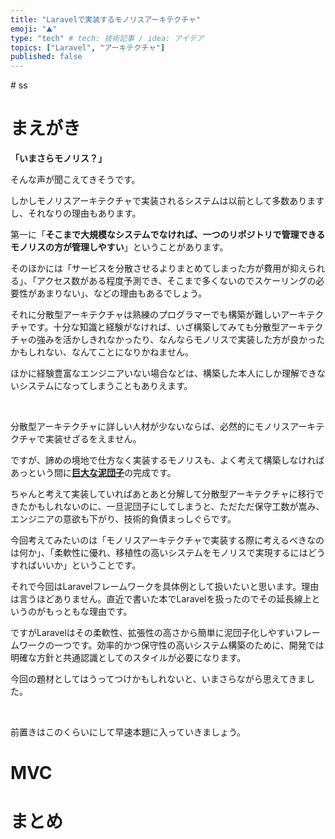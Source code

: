 ```yaml
---
title: "Laravelで実装するモノリスアーキテクチャ"
emoji: "⛰️"
type: "tech" # tech: 技術記事 / idea: アイデア
topics: ["Laravel", "アーキテクチャ"]
published: false
---
```


<noscript>
# ss
</noscript>

# まえがき

**「いまさらモノリス？」**

そんな声が聞こえてきそうです。

しかしモノリスアーキテクチャで実装されるシステムは以前として多数ありますし、それなりの理由もあります。

第一に「**そこまで大規模なシステムでなければ、一つのリポジトリで管理できるモノリスの方が管理しやすい**」ということがあります。

そのほかには「サービスを分散させるよりまとめてしまった方が費用が抑えられる」、「アクセス数がある程度予測でき、そこまで多くないのでスケーリングの必要性があまりない」、などの理由もあるでしょう。

それに分散型アーキテクチャは熟練のプログラマーでも構築が難しいアーキテクチャです。十分な知識と経験がなければ、いざ構築してみても分散型アーキテクチャの強みを活かしきれなかったり、なんならモノリスで実装した方が良かったかもしれない、なんてことになりかねません。

ほかに経験豊富なエンジニアいない場合などは、構築した本人にしか理解できないシステムになってしまうこともありえます。

<br>

分散型アーキテクチャに詳しい人材が少ないならば、必然的にモノリスアーキテクチャで実装せざるをえません。

ですが、諦めの境地で仕方なく実装するモノリスも、よく考えて構築しなければあっという間に[**巨大な泥団子**](https://ja.wikipedia.org/wiki/%E5%A4%A7%E3%81%8D%E3%81%AA%E6%B3%A5%E3%81%A0%E3%82%93%E3%81%94)の完成です。

ちゃんと考えて実装していればあとあと分解して分散型アーキテクチャに移行できたかもしれないのに、一旦泥団子にしてしまうと、ただただ保守工数が嵩み、エンジニアの意欲も下がり、技術的負債まっしぐらです。

今回考えてみたいのは「モノリスアーキテクチャで実装する際に考えるべきなのは何か」、「柔軟性に優れ、移植性の高いシステムをモノリスで実現するにはどうすればいいか」ということです。

それで今回はLaravelフレームワークを具体例として扱いたいと思います。理由は言うほどありません。直近で書いた本でLaravelを扱ったのでその延長線上というのがもっともな理由です。

ですがLaravelはその柔軟性、拡張性の高さから簡単に泥団子化しやすいフレームワークの一つです。効率的かつ保守性の高いシステム構築のために、開発では明確な方針と共通認識としてのスタイルが必要になります。

今回の題材としてはうってつけかもしれないと、いまさらながら思えてきました。

<br>

前置きはこのくらいにして早速本題に入っていきましょう。



# MVC

# まとめ